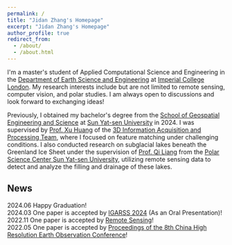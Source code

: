```yaml
---
permalink: /
title: "Jidan Zhang's Homepage"
excerpt: "Jidan Zhang's Homepage"
author_profile: true
redirect_from: 
  - /about/
  - /about.html
---
```


I'm a master's student of Applied Computational Science and Engineering in the [Department of Earth Science and Engineering](https://www.imperial.ac.uk/earth-science/) at [Imperial College London](https://www.imperial.ac.uk/). My research interests include but are not limited to remote sensing, computer vision, and polar studies. I am always open to discussions and look forward to exchanging ideas!  

Previously, I obtained my bachelor's degree from the [School of Geospatial Engineering and Science](https://sges.sysu.edu.cn/) at [Sun Yat-sen University](https://www.sysu.edu.cn/) in 2024. I was supervised by [Prof. Xu Huang](https://sges.sysu.edu.cn/teacher/603) of the [3D Information Acquisition and Processing Team](https://sges.sysu.edu.cn/team/02), where I focused on feature matching under challenging conditions. I also conducted research on subglacial lakes beneath the Greenland Ice Sheet under the supervision of [Prof. Qi Liang](https://sges.sysu.edu.cn/teacher/605) from the [Polar Science Center Sun Yat-sen University](https://psc.sysu.edu.cn/), utilizing remote sensing data to detect and analyze the filling and drainage of these lakes.

News
------
2024.06 Happy Graduation!  
2024.03 One paper is accepted by [IGARSS 2024](https://2024.ieeeigarss.org/index.php) (As an Oral Presentation)!  
2022.11 One paper is accepted by [Remote Sensing](https://www.mdpi.com/journal/remotesensing)!  
2022.05 One paper is accepted by [Proceedings of the 8th China High Resolution Earth Observation Conference](https://chn.oversea.cnki.net/KNavi/DPaperDetail?pcode=CIPD&lwjcode=KTXX202205001&hycode=KTXX202205001)!  
